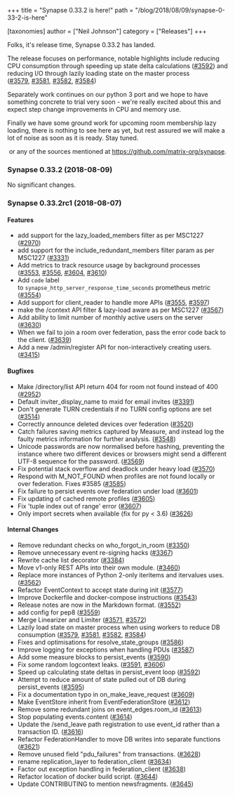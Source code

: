 +++
title = "Synapse 0.33.2 is here!"
path = "/blog/2018/08/09/synapse-0-33-2-is-here"

[taxonomies]
author = ["Neil Johnson"]
category = ["Releases"]
+++

Folks, it's release time, Synapse 0.33.2 has landed.

The release focuses on performance, notable highlights include reducing CPU consumption through speeding up state delta calculations (<a href="https://github.com/matrix-org/synapse/issues/3592">#3592</a>) and reducing I/O through lazily loading state on the master process (<a href="https://github.com/matrix-org/synapse/issues/3579">#3579</a>, <a href="https://github.com/matrix-org/synapse/issues/3581">#3581</a>, <a href="https://github.com/matrix-org/synapse/issues/3582">#3582</a>, <a href="https://github.com/matrix-org/synapse/issues/3584">#3584</a>)

Separately work continues on our python 3 port and we hope to have something concrete to trial very soon - we're really excited about this and expect step change improvements in CPU and memory use.

Finally we have some ground work for upcoming room membership lazy loading, there is nothing to see here as yet, but rest assured we will make a lot of noise as soon as it is ready. Stay tuned.

 or any of the sources mentioned at <a href="https://github.com/matrix-org/synapse">https://github.com/matrix-org/synapse</a>.

### Synapse 0.33.2 (2018-08-09)

No significant changes.

### Synapse 0.33.2rc1 (2018-08-07)

#### Features

<ul>
  <li>add support for the lazy_loaded_members filter as per MSC1227 (<a href="https://github.com/matrix-org/synapse/issues/2970">#2970</a>)</li>
  <li>add support for the include_redundant_members filter param as per MSC1227 (<a href="https://github.com/matrix-org/synapse/issues/3331">#3331</a>)</li>
  <li>Add metrics to track resource usage by background processes (<a href="https://github.com/matrix-org/synapse/issues/3553">#3553</a>, <a href="https://github.com/matrix-org/synapse/issues/3556">#3556</a>, <a href="https://github.com/matrix-org/synapse/issues/3604">#3604</a>, <a href="https://github.com/matrix-org/synapse/issues/3610">#3610</a>)</li>
  <li>Add <code>code</code> label to <code>synapse_http_server_response_time_seconds</code> prometheus metric (<a href="https://github.com/matrix-org/synapse/issues/3554">#3554</a>)</li>
  <li>Add support for client_reader to handle more APIs (<a href="https://github.com/matrix-org/synapse/issues/3555">#3555</a>, <a href="https://github.com/matrix-org/synapse/issues/3597">#3597</a>)</li>
  <li>make the /context API filter & lazy-load aware as per MSC1227 (<a href="https://github.com/matrix-org/synapse/issues/3567">#3567</a>)</li>
  <li>Add ability to limit number of monthly active users on the server (<a href="https://github.com/matrix-org/synapse/issues/3630">#3630</a>)</li>
  <li>When we fail to join a room over federation, pass the error code back to the client. (<a href="https://github.com/matrix-org/synapse/issues/3639">#3639</a>)</li>
  <li>Add a new /admin/register API for non-interactively creating users. (<a href="https://github.com/matrix-org/synapse/issues/3415">#3415</a>)</li>
</ul>

#### Bugfixes

<ul>
  <li>Make /directory/list API return 404 for room not found instead of 400 (<a href="https://github.com/matrix-org/synapse/issues/2952">#2952</a>)</li>
  <li>Default inviter_display_name to mxid for email invites (<a href="https://github.com/matrix-org/synapse/issues/3391">#3391</a>)</li>
  <li>Don't generate TURN credentials if no TURN config options are set (<a href="https://github.com/matrix-org/synapse/issues/3514">#3514</a>)</li>
  <li>Correctly announce deleted devices over federation (<a href="https://github.com/matrix-org/synapse/issues/3520">#3520</a>)</li>
  <li>Catch failures saving metrics captured by Measure, and instead log the faulty metrics information for further analysis. (<a href="https://github.com/matrix-org/synapse/issues/3548">#3548</a>)</li>
  <li>Unicode passwords are now normalised before hashing, preventing the instance where two different devices or browsers might send a different UTF-8 sequence for the password. (<a href="https://github.com/matrix-org/synapse/issues/3569">#3569</a>)</li>
  <li>Fix potential stack overflow and deadlock under heavy load (<a href="https://github.com/matrix-org/synapse/issues/3570">#3570</a>)</li>
  <li>Respond with M_NOT_FOUND when profiles are not found locally or over federation. Fixes #3585 (<a href="https://github.com/matrix-org/synapse/issues/3585">#3585</a>)</li>
  <li>Fix failure to persist events over federation under load (<a href="https://github.com/matrix-org/synapse/issues/3601">#3601</a>)</li>
  <li>Fix updating of cached remote profiles (<a href="https://github.com/matrix-org/synapse/issues/3605">#3605</a>)</li>
  <li>Fix 'tuple index out of range' error (<a href="https://github.com/matrix-org/synapse/issues/3607">#3607</a>)</li>
  <li>Only import secrets when available (fix for py &lt; 3.6) (<a href="https://github.com/matrix-org/synapse/issues/3626">#3626</a>)</li>
</ul>

#### Internal Changes

<ul>
  <li>Remove redundant checks on who_forgot_in_room (<a href="https://github.com/matrix-org/synapse/issues/3350">#3350</a>)</li>
  <li>Remove unnecessary event re-signing hacks (<a href="https://github.com/matrix-org/synapse/issues/3367">#3367</a>)</li>
  <li>Rewrite cache list decorator (<a href="https://github.com/matrix-org/synapse/issues/3384">#3384</a>)</li>
  <li>Move v1-only REST APIs into their own module. (<a href="https://github.com/matrix-org/synapse/issues/3460">#3460</a>)</li>
  <li>Replace more instances of Python 2-only iteritems and itervalues uses. (<a href="https://github.com/matrix-org/synapse/issues/3562">#3562</a>)</li>
  <li>Refactor EventContext to accept state during init (<a href="https://github.com/matrix-org/synapse/issues/3577">#3577</a>)</li>
  <li>Improve Dockerfile and docker-compose instructions (<a href="https://github.com/matrix-org/synapse/issues/3543">#3543</a>)</li>
  <li>Release notes are now in the Markdown format. (<a href="https://github.com/matrix-org/synapse/issues/3552">#3552</a>)</li>
  <li>add config for pep8 (<a href="https://github.com/matrix-org/synapse/issues/3559">#3559</a>)</li>
  <li>Merge Linearizer and Limiter (<a href="https://github.com/matrix-org/synapse/issues/3571">#3571</a>, <a href="https://github.com/matrix-org/synapse/issues/3572">#3572</a>)</li>
  <li>Lazily load state on master process when using workers to reduce DB consumption (<a href="https://github.com/matrix-org/synapse/issues/3579">#3579</a>, <a href="https://github.com/matrix-org/synapse/issues/3581">#3581</a>, <a href="https://github.com/matrix-org/synapse/issues/3582">#3582</a>, <a href="https://github.com/matrix-org/synapse/issues/3584">#3584</a>)</li>
  <li>Fixes and optimisations for resolve_state_groups (<a href="https://github.com/matrix-org/synapse/issues/3586">#3586</a>)</li>
  <li>Improve logging for exceptions when handling PDUs (<a href="https://github.com/matrix-org/synapse/issues/3587">#3587</a>)</li>
  <li>Add some measure blocks to persist_events (<a href="https://github.com/matrix-org/synapse/issues/3590">#3590</a>)</li>
  <li>Fix some random logcontext leaks. (<a href="https://github.com/matrix-org/synapse/issues/3591">#3591</a>, <a href="https://github.com/matrix-org/synapse/issues/3606">#3606</a>)</li>
  <li>Speed up calculating state deltas in persist_event loop (<a href="https://github.com/matrix-org/synapse/issues/3592">#3592</a>)</li>
  <li>Attempt to reduce amount of state pulled out of DB during persist_events (<a href="https://github.com/matrix-org/synapse/issues/3595">#3595</a>)</li>
  <li>Fix a documentation typo in on_make_leave_request (<a href="https://github.com/matrix-org/synapse/issues/3609">#3609</a>)</li>
  <li>Make EventStore inherit from EventFederationStore (<a href="https://github.com/matrix-org/synapse/issues/3612">#3612</a>)</li>
  <li>Remove some redundant joins on event_edges.room_id (<a href="https://github.com/matrix-org/synapse/issues/3613">#3613</a>)</li>
  <li>Stop populating events.content (<a href="https://github.com/matrix-org/synapse/issues/3614">#3614</a>)</li>
  <li>Update the /send_leave path registration to use event_id rather than a transaction ID. (<a href="https://github.com/matrix-org/synapse/issues/3616">#3616</a>)</li>
  <li>Refactor FederationHandler to move DB writes into separate functions (<a href="https://github.com/matrix-org/synapse/issues/3621">#3621</a>)</li>
  <li>Remove unused field "pdu_failures" from transactions. (<a href="https://github.com/matrix-org/synapse/issues/3628">#3628</a>)</li>
  <li>rename replication_layer to federation_client (<a href="https://github.com/matrix-org/synapse/issues/3634">#3634</a>)</li>
  <li>Factor out exception handling in federation_client (<a href="https://github.com/matrix-org/synapse/issues/3638">#3638</a>)</li>
  <li>Refactor location of docker build script. (<a href="https://github.com/matrix-org/synapse/issues/3644">#3644</a>)</li>
  <li>Update CONTRIBUTING to mention newsfragments. (<a href="https://github.com/matrix-org/synapse/issues/3645">#3645</a>)</li>
</ul>
